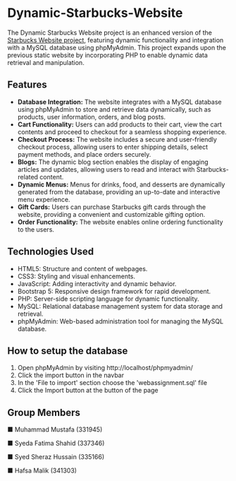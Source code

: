 # Dynamic-Starbucks-Website

The Dynamic Starbucks Website project is an enhanced version of the [Starbucks Website project](https://github.com/Hafsa-Malik/Starbucks-Website), featuring dynamic functionality and integration with a MySQL database using phpMyAdmin. This project expands upon the previous static website by incorporating PHP to enable dynamic data retrieval and manipulation.


## Features

- **Database Integration:** The website integrates with a MySQL database using phpMyAdmin to store and retrieve data dynamically, such as products, user information, orders, and blog posts.
- **Cart Functionality:** Users can add products to their cart, view the cart contents and proceed to checkout for a seamless shopping experience.
- **Checkout Process:** The website includes a secure and user-friendly checkout process, allowing users to enter shipping details, select payment methods, and place orders securely.
- **Blogs:** The dynamic blog section enables the display of engaging articles and updates, allowing users to read and interact with Starbucks-related content.
- **Dynamic Menus:** Menus for drinks, food, and desserts are dynamically generated from the database, providing an up-to-date and interactive menu experience.
- **Gift Cards:** Users can purchase Starbucks gift cards through the website, providing a convenient and customizable gifting option.
- **Order Functionality:** The website enables online ordering functionality to the users.


## Technologies Used

- HTML5: Structure and content of webpages.
- CSS3: Styling and visual enhancements.
- JavaScript: Adding interactivity and dynamic behavior.
- Bootstrap 5: Responsive design framework for rapid development.
- PHP: Server-side scripting language for dynamic functionality.
- MySQL: Relational database management system for data storage and retrieval.
- phpMyAdmin: Web-based administration tool for managing the MySQL database.


## How to setup the database

1. Open phpMyAdmin by visiting http://localhost/phpmyadmin/
2. Click the import button in the navbar
3. In the 'File to import' section choose the 'webassignment.sql' file
4. Click the Import button at the button of the page


## Group Members

■ Muhammad Mustafa (331945)

■ Syeda Fatima Shahid (337346)

■ Syed Sheraz Hussain (335166)

■ Hafsa Malik (341303)

